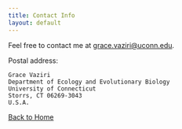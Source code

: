 ```yaml
---
title: Contact Info
layout: default
---
```

Feel free to contact me at <grace.vaziri@uconn.edu>.

Postal address:

    Grace Vaziri
    Department of Ecology and Evolutionary Biology
    University of Connecticut
    Storrs, CT 06269-3043
    U.S.A.
[Back to Home](https://gracevaziri.github.io/)

